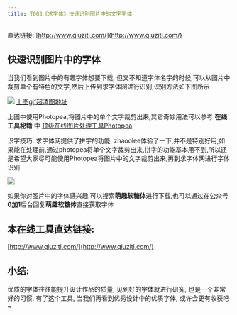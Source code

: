 ```yaml
---
title: T003《求字体》快速识别图片中的文字字体
---
```

直达链接: [http://www.qiuziti.com/](http://www.qiuziti.com/)


## 快速识别图片中的字体

当我们看到图片中的有趣字体想要下载, 但又不知道字体名字的时候,可以从图片中裁剪单个有特色的文字,然后上传到求字体网进行识别,识别方法如下图所示

![](https://www.v2fy.com/asset/003-qiuziti/73504194-8382c000-4409-11ea-93ff-b71107dc8bdf.gif)
[上图gif超清图地址](https://user-images.githubusercontent.com/15868458/73504195-841b5680-4409-11ea-88f2-9e9fcca5443c.gif)

上图中使用Photopea,将图片中的单个文字裁剪出来,其它奇妙用法可以参考 **在线工具秘籍** 中 [顶级在线图片处理工具Photopea](https://www.v2fy.com/p/photopea/) 

识字技巧: 求字体网提供了拼字的功能, zhaoolee体验了一下,并不是特别好用,如果能在处理前,通过photopea将单个文字裁剪出来,拼字的功能基本用不到,所以还是希望大家尽可能使用Photopea将图片中的文字裁剪出来,再到求字体网进行字体识别

![](https://www.v2fy.com/asset/003-qiuziti/73505804-89c76b00-440e-11ea-9b11-bdd94a7e815c.png)

如果你对图片中的字体感兴趣,可以搜索**萌趣软糖体**进行下载,也可以通过在公众号**0加1**后台回复**萌趣软糖体**直接获取字体


## 本在线工具直达链接:

[http://www.qiuziti.com/](http://www.qiuziti.com/)


## 小结:
优质的字体往往能提升设计作品的质量, 见到好的字体就进行研究, 也是一个非常好的习惯, 有了这个工具, 当我们再看到优秀设计中的优质字体, 或许会更有收获吧~
